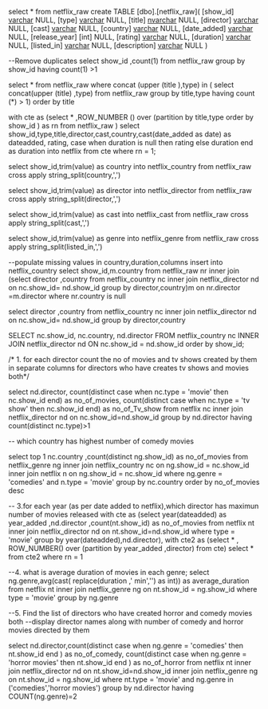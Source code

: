 select * from netflix_raw
create TABLE [dbo].[netflix_raw](
	[show_id] [varchar](10) NULL,
	[type] [varchar](10) NULL,
	[title] [nvarchar](200) NULL,
	[director] [varchar](250) NULL,
	[cast] [varchar](1000) NULL,
	[country] [varchar](150) NULL,
	[date_added] [varchar](120) NULL,
	[release_year] [int] NULL,
	[rating] [varchar](10) NULL,
	[duration] [varchar](10) NULL,
	[listed_in] [varchar](100) NULL,
	[description] [varchar](500) NULL
) 

--Remove duplicates
select show_id ,count(1)
from netflix_raw
group by show_id
having count(1) >1 

select * from netflix_raw
where concat (upper (title ),type) in (
select concat(upper (title) ,type)
from netflix_raw
group by title,type
having count (*) > 1)
order by title

with cte as (select * ,ROW_NUMBER () over (partition by title,type order by show_id ) as rn from netflix_raw  )
select show_id,type,title,director,cast,country,cast(date_added as date) as dateadded, rating,
case when duration is null then rating else duration end as duration  into netflix from cte
where rn = 1;

select show_id,trim(value) as country
into netflix_country
from netflix_raw
cross apply string_split(country,',')


select show_id,trim(value) as director
into netflix_director
from netflix_raw
cross apply string_split(director,',')

select show_id,trim(value) as cast
into netflix_cast
from netflix_raw
cross apply string_split(cast,',')

select show_id,trim(value) as genre
into netflix_genre
from netflix_raw
cross apply string_split(listed_in,',')

--populate missing values in country,duration,columns
insert into netflix_country
select show_id,m.country
from netflix_raw nr 
inner join (select director ,country from netflix_country
nc inner join netflix_director nd on nc.show_id= nd.show_id
group by director,country)m on nr.director =m.director
where nr.country is null

select director ,country from netflix_country
nc inner join netflix_director nd on nc.show_id= nd.show_id
group by director,country

SELECT nc.show_id, nc.country, nd.director
FROM netflix_country nc
INNER JOIN netflix_director nd ON nc.show_id = nd.show_id
order by show_id;

/* 1. for each director count the no of movies and tv shows created by them in separate columns
for directors who have creates tv shows and movies both*/

select nd.director,
count(distinct case when nc.type = 'movie' then nc.show_id end) as no_of_movies,
count(distinct case when nc.type = 'tv show' then nc.show_id end) as no_of_Tv_show from netflix nc
inner join netflix_director nd on nc.show_id=nd.show_id
group by nd.director
having count(distinct nc.type)>1

-- which country has highest number of comedy movies

select  top 1 nc.country ,count(distinct ng.show_id) as no_of_movies
from netflix_genre ng
inner join netflix_country nc on ng.show_id = nc.show_id
inner join netflix n on ng.show_id = nc.show_id
where ng.genre = 'comedies'
and n.type = 'movie'
group by nc.country
order by no_of_movies desc



-- 3.for each year (as per date added to netflix),which director has maximun number of movies released
with cte as 
        (select year(dateadded) as year_added ,nd.director ,count(nt.show_id) as no_of_movies from netflix nt
        inner join netflix_director nd on nt.show_id=nd.show_id
        where type = 'movie'
group by year(dateadded),nd.director),
with cte2 as
         (select * , ROW_NUMBER() over (partition by year_added ,director)
          from cte)
select * from cte2 where rn = 1

--4. what is average duration of movies in each genre;
select ng.genre,avg(cast( replace(duration ,' min','') as int)) as average_duration from netflix nt
inner join netflix_genre ng on nt.show_id = ng.show_id
where type = 'movie'
group by ng.genre


--5. Find the list of directors who have created horror and comedy movies both
--display director names along with number of comedy and horror movies directed by them

select nd.director,count(distinct case when ng.genre = 'comedies' then nt.show_id end ) as no_of_comedy,
count(distinct case when ng.genre = 'horror movies' then nt.show_id end ) as no_of_horror from netflix nt
inner join netflix_director nd on nt.show_id=nd.show_id
inner join netflix_genre ng on nt.show_id = ng.show_id
where nt.type = 'movie' and ng.genre in ('comedies','horror movies')
group by nd.director
having COUNT(ng.genre)=2
